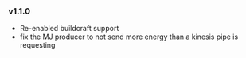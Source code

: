 ### v1.1.0
 - Re-enabled buildcraft support
 - fix the MJ producer to not send more energy than a kinesis pipe is requesting